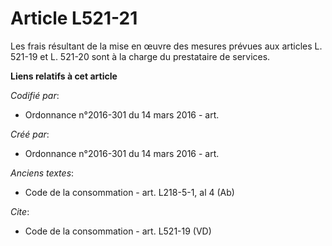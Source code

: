 # Article L521-21

Les frais résultant de la mise en œuvre des mesures prévues aux articles L. 521-19 et L. 521-20 sont à la charge du
prestataire de services.

**Liens relatifs à cet article**

_Codifié par_:

  - Ordonnance n°2016-301 du 14 mars 2016 - art.

_Créé par_:

  - Ordonnance n°2016-301 du 14 mars 2016 - art.

_Anciens textes_:

  - Code de la consommation - art. L218-5-1, al 4 (Ab)

_Cite_:

  - Code de la consommation - art. L521-19 (VD)
